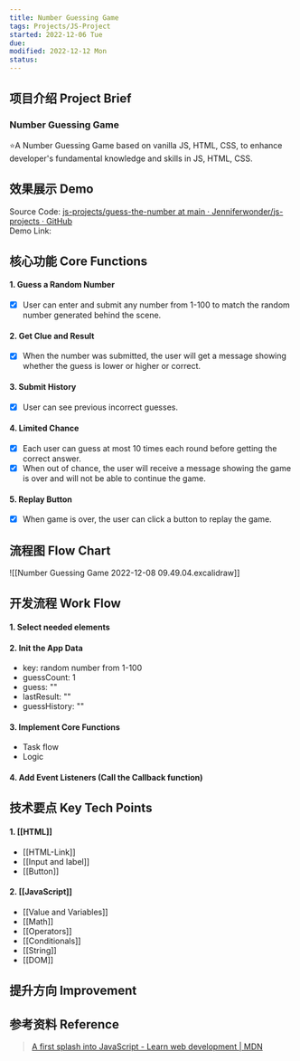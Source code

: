 ```yaml
---
title: Number Guessing Game
tags: Projects/JS-Project
started: 2022-12-06 Tue
due:
modified: 2022-12-12 Mon
status:
---
```

## 项目介绍 Project Brief
### Number Guessing Game 
⭐A Number Guessing Game based on vanilla JS, HTML, CSS, to enhance developer's fundamental knowledge and skills in JS, HTML, CSS.
## 效果展示 Demo
Source Code: [js-projects/guess-the-number at main · Jenniferwonder/js-projects · GitHub](https://github.com/Jenniferwonder/js-projects/tree/main/guess-the-number#2-javascript)  
Demo Link:
## 核心功能 Core Functions
#### 1. Guess a Random Number
- [x] User can enter and submit any number from 1-100 to match the random number generated behind the scene. 
#### 2. Get Clue and Result
- [x] When the number was submitted, the user will get a message showing whether the guess is lower or higher or correct. 
#### 3. Submit History
- [x] User can see previous incorrect guesses. 
#### 4. Limited Chance
- [x] Each user can guess at most 10 times each round before getting the correct answer. 
- [x] When out of chance, the user will receive a message showing the game is over and will not be able to continue the game. 
#### 5. Replay Button
- [x] When game is over, the user can click a button to replay the game. 
## 流程图 Flow Chart

![[Number Guessing Game 2022-12-08 09.49.04.excalidraw]]
## 开发流程 Work Flow
#### 1. Select needed elements
#### 2. Init the App Data
- key: random number from 1-100
- guessCount: 1
- guess: ""
- lastResult: ""
- guessHistory: ""
#### 3. Implement Core Functions
- Task flow 
- Logic
#### 4. Add Event Listeners (Call the Callback function)
## 技术要点 Key Tech Points
#### 1. [[HTML]]
- [[HTML-Link]]
- [[Input and label]]
- [[Button]]
#### 2. [[JavaScript]]
- [[Value and Variables]]
- [[Math]]
- [[Operators]]
- [[Conditionals]]
- [[String]]
- [[DOM]]
## 提升方向 Improvement

## 参考资料 Reference
>[A first splash into JavaScript - Learn web development | MDN](https://developer.mozilla.org/en-US/docs/Learn/JavaScript/First_steps/A_first_splash)

